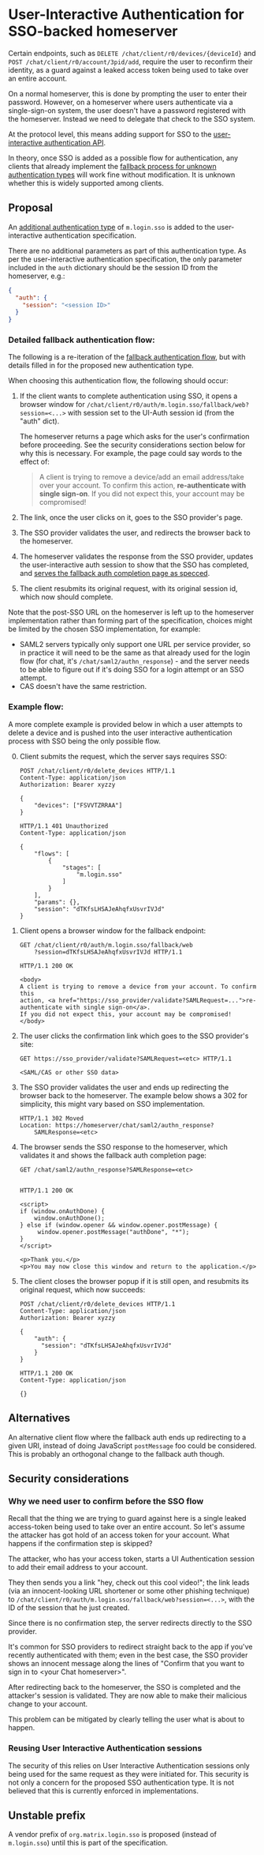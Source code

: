 # User-Interactive Authentication for SSO-backed homeserver

Certain endpoints, such as `DELETE /chat/client/r0/devices/{deviceId}` and
`POST /chat/client/r0/account/3pid/add`, require the user to reconfirm their
identity, as a guard against a leaked access token being used to take over an
entire account.

On a normal homeserver, this is done by prompting the user to enter their
password. However, on a homeserver where users authenticate via a single-sign-on
system, the user doesn't have a password registered with the homeserver. Instead
we need to delegate that check to the SSO system.

At the protocol level, this means adding support for SSO to the
[user-interactive authentication API](https://chat.api-spec.imzqqq.top/client_server/r0.6.0#user-interactive-authentication-api).

In theory, once SSO is added as a possible flow for authentication, any clients
that already implement the [fallback process for unknown authentication types](https://chat.api-spec.imzqqq.top/client_server/r0.6.0#fallback)
will work fine without modification. It is unknown whether this is widely
supported among clients.

## Proposal

An [additional authentication type](https://chat.api-spec.imzqqq.top/client_server/r0.6.0#authentication-types)
of `m.login.sso` is added to the user-interactive authentication specification.

There are no additional parameters as part of this authentication type. As per
the user-interactive authentication specification, the only parameter included in
the `auth` dictionary should be the session ID from the homeserver, e.g.:

```json
{
  "auth": {
    "session": "<session ID>"
  }
}
```

### Detailed fallback authentication flow:

The following is a re-iteration of the [fallback authentication flow](https://chat.api-spec.imzqqq.top/client_server/r0.6.0#fallback), 
but with details filled in for the proposed new authentication type.

When choosing this authentication flow, the following should occur:

1.  If the client wants to complete authentication using SSO, it opens a browser
    window for `/chat/client/r0/auth/m.login.sso/fallback/web?session=<...>`
    with session set to the UI-Auth session id (from the "auth" dict).

    The homeserver returns a page which asks for the user's confirmation before
    proceeding. See the security considerations section below for why this is
    necessary. For example, the page could say words to the effect of:

    > A client is trying to remove a device/add an email address/take over your
    > account. To confirm this action, **re-authenticate with single sign-on**.
    > If you did not expect this, your account may be compromised!
2.  The link, once the user clicks on it, goes to the SSO provider's page.
3.  The SSO provider validates the user, and redirects the browser back to the
    homeserver.
4.  The homeserver validates the response from the SSO provider, updates the
    user-interactive auth session to show that the SSO has completed, and
    [serves the fallback auth completion page as specced](https://chat.api-spec.imzqqq.top/client_server/r0.6.0#fallback).
5.  The client resubmits its original request, with its original session id,
    which now should complete.

Note that the post-SSO URL on the homeserver is left up to the homeserver
implementation rather than forming part of the specification, choices might be
limited by the chosen SSO implementation, for example:

*   SAML2 servers typically only support one URL per service provider, so in
    practice it will need to be the same as that already used for the login flow
    (for chat, it's `/chat/saml2/authn_response`) - and the server needs to
    be able to figure out if it's doing SSO for a login attempt or an SSO
    attempt.
*   CAS doesn't have the same restriction.

### Example flow:

A more complete example is provided below in which a user attempts to delete
a device and is pushed into the user interactive authentication process with
SSO being the only possible flow.

0.  Client submits the request, which the server says requires SSO:

    ```
    POST /chat/client/r0/delete_devices HTTP/1.1
    Content-Type: application/json
    Authorization: Bearer xyzzy

    {
        "devices": ["FSVVTZRRAA"]
    }

    HTTP/1.1 401 Unauthorized
    Content-Type: application/json

    {
        "flows": [
            {
                "stages": [
                    "m.login.sso"
                ]
            }
        ],
        "params": {},
        "session": "dTKfsLHSAJeAhqfxUsvrIVJd"
    }
    ```

1.  Client opens a browser window for the fallback endpoint:

    ```
    GET /chat/client/r0/auth/m.login.sso/fallback/web
        ?session=dTKfsLHSAJeAhqfxUsvrIVJd HTTP/1.1

    HTTP/1.1 200 OK

    <body>
    A client is trying to remove a device from your account. To confirm this
    action, <a href="https://sso_provider/validate?SAMLRequest=...">re-authenticate with single sign-on</a>.
    If you did not expect this, your account may be compromised!
    </body>
    ```

2.  The user clicks the confirmation link which goes to the SSO provider's site:

    ```
    GET https://sso_provider/validate?SAMLRequest=<etc> HTTP/1.1

    <SAML/CAS or other SSO data>
    ```

3.  The SSO provider validates the user and ends up redirecting the browser back
    to the homeserver. The example below shows a 302 for simplicity, this might
    vary based on SSO implementation.

    ```
    HTTP/1.1 302 Moved
    Location: https://homeserver/chat/saml2/authn_response?
        SAMLResponse=<etc>
    ```

4.  The browser sends the SSO response to the homeserver, which validates it and
    shows the fallback auth completion page:

    ```
    GET /chat/saml2/authn_response?SAMLResponse=<etc>


    HTTP/1.1 200 OK

    <script>
    if (window.onAuthDone) {
        window.onAuthDone();
    } else if (window.opener && window.opener.postMessage) {
         window.opener.postMessage("authDone", "*");
    }
    </script>

    <p>Thank you.</p>
    <p>You may now close this window and return to the application.</p>
    ```

5.  The client closes the browser popup if it is still open, and resubmits its
    original request, which now succeeds:

    ```
    POST /chat/client/r0/delete_devices HTTP/1.1
    Content-Type: application/json
    Authorization: Bearer xyzzy

    {
        "auth": {
          "session": "dTKfsLHSAJeAhqfxUsvrIVJd"
        }
    }

    HTTP/1.1 200 OK
    Content-Type: application/json

    {}
    ```

## Alternatives

An alternative client flow where the fallback auth ends up redirecting to a
given URI, instead of doing JavaScript `postMessage` foo could be considered.
This is probably an orthogonal change to the fallback auth though.

## Security considerations

### Why we need user to confirm before the SSO flow

Recall that the thing we are trying to guard against here is a single leaked
access-token being used to take over an entire account. So let's assume the
attacker has got hold of an access token for your account. What happens if the
confirmation step is skipped?

The attacker, who has your access token, starts a UI Authentication session to
add their email address to your account.

They then sends you a link "hey, check out this cool video!"; the link leads (via
an innocent-looking URL shortener or some other phishing technique) to
`/chat/client/r0/auth/m.login.sso/fallback/web?session=<...>`, with the ID of
the session that he just created.

Since there is no confirmation step, the server redirects directly to the SSO
provider.

It's common for SSO providers to redirect straight back to the app if you've
recently authenticated with them; even in the best case, the SSO provider shows
an innocent message along the lines of "Confirm that you want to sign in to
\<your Chat homeserver>".

After redirecting back to the homeserver, the SSO is completed and the
attacker's session is validated. They are now able to make their malicious
change to your account.

This problem can be mitigated by clearly telling the user what is about to happen.

### Reusing User Interactive Authentication sessions

The security of this relies on User Interactive Authentication sessions only
being used for the same request as they were initiated for. This security is not
only a concern for the proposed SSO authentication type. It is not believed
that this is currently enforced in implementations.

## Unstable prefix

A vendor prefix of `org.matrix.login.sso` is proposed (instead of `m.login.sso`)
until this is part of the specification.
